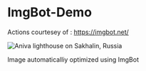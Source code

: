# ImgBot-Demo

Actions courtesey of : https://imgbot.net/

![Aniva lighthouse on Sakhalin, Russia](https://commons.wikimedia.org/wiki/Commons:Picture_of_the_day#/media/File:%D0%9C%D0%B0%D1%8F%D0%BA_%D0%90%D0%BD%D0%B8%D0%B2%D0%B0.jpg)

Image automaticalliy optimized using ImgBot
